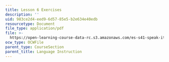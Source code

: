 ```yaml
---
title: Lesson 6 Exercises
description: ''
uid: 983ce2d4-eed9-6d57-85e5-b2e634e40edb
resourcetype: Document
file_type: application/pdf
file: >-
  https://open-learning-course-data-rc.s3.amazonaws.com/es-s41-speak-italian-with-your-mouth-full-spring-2012/983ce2d4eed96d5785e5b2e634e40edb_MITES_S41S12_compiti_6.pdf
ocw_type: OCWFile
parent_type: CourseSection
parent_title: Language Instruction
---
```

